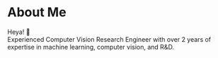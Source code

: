 # About Me

Heya! 👋 
<br>
Experienced Computer Vision Research Engineer with over 2 years of expertise in machine learning, computer vision, and R&D.

